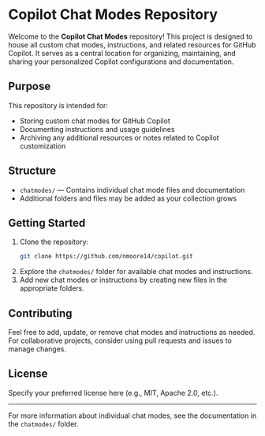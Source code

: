 # Copilot Chat Modes Repository

Welcome to the **Copilot Chat Modes** repository! This project is designed to house all custom chat modes, instructions, and related resources for GitHub Copilot. It serves as a central location for organizing, maintaining, and sharing your personalized Copilot configurations and documentation.

## Purpose
This repository is intended for:
- Storing custom chat modes for GitHub Copilot
- Documenting instructions and usage guidelines
- Archiving any additional resources or notes related to Copilot customization

## Structure
- `chatmodes/` — Contains individual chat mode files and documentation
- Additional folders and files may be added as your collection grows

## Getting Started
1. Clone the repository:
   ```zsh
   git clone https://github.com/nmoore14/copilot.git
   ```
2. Explore the `chatmodes/` folder for available chat modes and instructions.
3. Add new chat modes or instructions by creating new files in the appropriate folders.

## Contributing
Feel free to add, update, or remove chat modes and instructions as needed. For collaborative projects, consider using pull requests and issues to manage changes.

## License
Specify your preferred license here (e.g., MIT, Apache 2.0, etc.).

---

For more information about individual chat modes, see the documentation in the `chatmodes/` folder.
